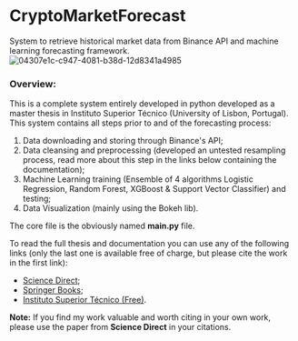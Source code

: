# CryptoMarketForecast
System to retrieve historical market data from Binance API and machine learning forecasting framework.
![04307e1c-c947-4081-b38d-12d8341a4985](https://user-images.githubusercontent.com/38635941/136774875-342aabf9-a4d7-48e5-8c35-e351efd032d4.jpg)
### Overview:
This is a complete system entirely developed in python developed as a master thesis in Instituto Superior Técnico (University of Lisbon, Portugal).
This system contains all steps prior to and of the forecasting process:
1. Data downloading and storing through Binance's API;
2. Data cleansing and preprocessing (developed an untested resampling process, read more about this step in the links below containing the documentation);
3. Machine Learning training (Ensemble of 4 algorithms Logistic Regression, Random Forest, XGBoost & Support Vector Classifier) and testing;
4. Data Visualization (mainly using the Bokeh lib).

The core file is the obviously named **main.py** file. 

To read the full thesis and documentation you can use any of the following links (only the last one is available free of charge, but please cite the work in the first link):
- [Science Direct](https://www.sciencedirect.com/science/article/abs/pii/S1568494620301277);
- [Springer Books](https://www.springer.com/gp/book/9783030683788?utm_campaign=3_pier05_buy_print&utm_content=en_08082017&utm_medium=referral&utm_source=google_books#otherversion=9783030683795);
- [Instituto Superior Técnico (Free)](https://fenix.tecnico.ulisboa.pt/cursos/meec/dissertacao/1128253548921836).

**Note:** If you find my work valuable and worth citing in your own work, please use the paper from **Science Direct** in your citations.

